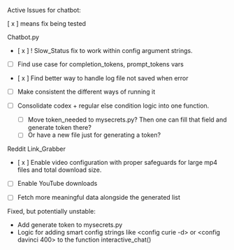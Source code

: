 Active Issues for chatbot:

[ x ] means fix being tested

Chatbot.py
- [ x ] ! Slow_Status fix to work within config argument strings.
- [ ] Find use case for completion_tokens, prompt_tokens vars
- [ x ] Find better way to handle log file not saved when error
- [ ] Make consistent the different ways of running it
- [ ] Consolidate codex + regular else condition logic into one function.

    - [ ] Move token_needed to mysecrets.py? Then one can fill that field and generate token there?
    - [ ] Or have a new file just for generating a token?

Reddit Link_Grabber
- [ x ] Enable video configuration with proper safeguards for large mp4 files and total download size.
- [ ] Enable YouTube downloads
- [ ] Fetch more meaningful data alongside the generated list


Fixed, but potentially unstable:
- Add generate token to mysecrets.py
- Logic for adding smart config strings like <config curie -d> or <config davinci 400> to the function interactive_chat()